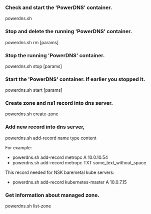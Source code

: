 ### Check and start the 'PowerDNS' container.
powerdns.sh

### Stop and delete the running 'PowerDNS' container.
powerdns.sh rm [params]

### Stop the running 'PowerDNS' container.
powerdns.sh stop [params]

### Start the 'PowerDNS' container. If earlier you stopped it.
powerdns.sh start [params]

### Create zone and ns1 record into dns server.
powerdns.sh create-zone

### Add new record into dns server,
powerdns.sh add-record name type content

For example:
 - powerdns.sh add-record metropc A 10.0.10.54
 - powerdns.sh add-record metropc TXT some_text_without_space

This record needed for NSK baremetal kube servers:
 - powerdns.sh add-record kubernetes-master A 10.0.7.15

### Get information about managed zone.
powerdns.sh list-zone
